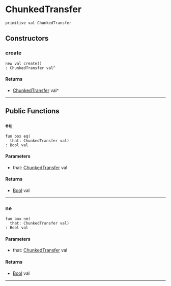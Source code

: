 # ChunkedTransfer

```pony
primitive val ChunkedTransfer
```

## Constructors

### create

```pony
new val create()
: ChunkedTransfer val^
```

#### Returns

* [ChunkedTransfer](net-http-ChunkedTransfer) val^

---

## Public Functions

### eq

```pony
fun box eq(
  that: ChunkedTransfer val)
: Bool val
```
#### Parameters

*   that: [ChunkedTransfer](net-http-ChunkedTransfer) val

#### Returns

* [Bool](builtin-Bool) val

---

### ne

```pony
fun box ne(
  that: ChunkedTransfer val)
: Bool val
```
#### Parameters

*   that: [ChunkedTransfer](net-http-ChunkedTransfer) val

#### Returns

* [Bool](builtin-Bool) val

---


